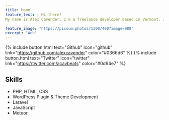 ```yaml
---
title: Home
feature_text: | Hi there!
My name is Alex Cavender. I'm a freelance developer based in Vermont. It's great to meet you.

feature_image: "https://picsum.photos/1300/400?image=989"
excerpt: "Web"
---
```


{% include button.html text="Github" icon="github" link="https://github.com/alexcavender" color="#0366d6" %} {% include button.html text="Twitter" icon="twitter" link="https://twitter.com/acavbeats" color="#0d94e7" %}

## Skills

- PHP, HTML, CSS
- WordPress Plugin & Theme Development
- Laravel
- JavaScript
- Meteor

